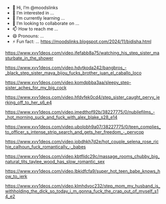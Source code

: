 - 👋 Hi, I’m @moodslinks
- 👀 I’m interested in ...
- 🌱 I’m currently learning ...
- 💞️ I’m looking to collaborate on ...
- 📫 How to reach me ...
- 😄 Pronouns: ...
- ⚡ Fun fact: ...
https://moodslinks.blogspot.com/2024/11/bidisha.html
<!---
moodslinks/moodslinks is a ✨ special ✨ repository because its `README.md` (this file) appears on your GitHub profile.
You can click the Preview link to take a look at your changes.
--->
https://www.xvv1deos.com/video.ifefabb8a75/watching_his_step_sister_masturbate_in_the_shower

https://www.xvv1deos.com/video.hdvtkoda242/bangbros_-_black_step_sister_maya_bijou_fucks_brother_juan_el_caballo_loco

https://www.xvv1deos.com/video.komdpbba3aa/sleepy_step-sister_aches_for_my_big_cock

https://www.xvv1deos.com/video.hfdvfek0cd4/step_sister_caught_pervy_jerking_off_to_her_s6_e4

https://www.xvv1deos.com/video.imedthof92b/38227775/0/nubilefilms_-_hot_morning_suck_and_fuck_with_alex_blake_s28_e14

https://www.xvv1deos.com/video.ubolobh9a07/38227775/0/teen_complies_to_officer_s_intense_strip_search_and_gets_her_freedom_-_pervcop

https://www.xvv1deos.com/video.iobdhkh7d2e/hot_couple_selena_rose_richie_calhoun_fuck_romantically_-_babes

https://www.xvv1deos.com/video.kbtflidc29c/massage_rooms_chubby_big_natural_tits_taylee_wood_has_slow_romantic_sex

https://www.xvv1deos.com/video.lbkidfcfa9/super_hot_teen_babe_knows_how_to_jerk

https://www.xvv1deos.com/video.klmhdvoc232/step_mom_my_husband_is_withholding_the_dick_so_today_i_m_gonna_fuck_the_crap_out_of_myself_s14_e2

